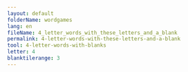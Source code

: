 ```yaml
---
layout: default
folderName: wordgames
lang: en
fileName: 4_letter_words_with_these_letters_and_a_blank
permalink: 4-letter-words-with-these-letters-and-a-blank
tool: 4-letter-words-with-blanks
letter: 4
blanktilerange: 3
---
```

